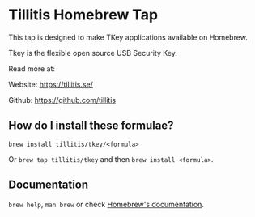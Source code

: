 # Tillitis Homebrew Tap

This tap is designed to make TKey applications available on Homebrew.

Tkey is the flexible open source USB Security Key.

Read more at:

Website: https://tillitis.se/

Github: https://github.com/tillitis

## How do I install these formulae?

`brew install tillitis/tkey/<formula>`

Or `brew tap tillitis/tkey` and then `brew install <formula>`.

## Documentation

`brew help`, `man brew` or check [Homebrew's documentation](https://docs.brew.sh).

